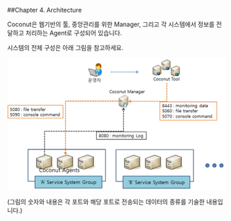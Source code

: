 ##Chapter 4. Architecture

Coconut은 웹기반의 툴, 중앙관리를 위한 Manager, 그리고 각 시스템에서 정보를 전달하고 처리하는 Agent로 구성되어 있습니다.

시스템의 전체 구성은 아래 그림을 참고하세요.

![시스템 전체 구성](resource/4-1.PNG)

(그림의 숫자와 내용은 각 포트와 해당 포트로 전송되는 데이터의 종류를 기술한 내용입니다.)
